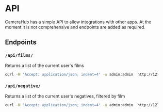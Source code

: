 # API

CameraHub has a simple API to allow integrations with other apps. At the moment it is not comprehensive and endpoints are added as required.

## Endpoints

### `/api/films/`

Returns a list of the current user's films

```sh
curl -H 'Accept: application/json; indent=4' -u admin:admin  http://127.0.0.1:8000/api/film/
```

### `/api/negative/`

Returns a list of the current user's negatives, filtered by film

```sh
curl -H 'Accept: application/json; indent=4' -u admin:admin  http://127.0.0.1:8000/api/negative/?film=1
```
